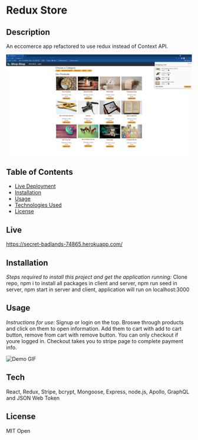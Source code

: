 # Redux Store

## Description
An eccomerce app refactored to use redux instead of Context API. 

![Demo Pic](./assets/redux.png)
## Table of Contents
* [Live Deployment](#live)
* [Installation](#installation)
* [Usage](#usage)
* [Technologies Used](#tech)
* [License](#license)

## Live
https://secret-badlands-74865.herokuapp.com/

## Installation

*Steps required to install this project and get the application running:*
Clone repo, npm i to install all packages in client and server, npm run seed in server, npm start in server and client, application will run
on localhost:3000

## Usage
*Instructions for use:*
Signup or login on the top. Broswe through products and click on them to open information. Add them to cart with add to cart button, remove from cart with remove button. You can only checkout if youre logged in. Checkout takes you to stripe page to complete payment info.

![Demo GIF](./assets/redux-store.gif)

## Tech
React, Redux, Stripe, bcrypt, Mongoose, Express, node.js, Apollo, GraphQL and JSON Web Token


## License
MIT
Open

